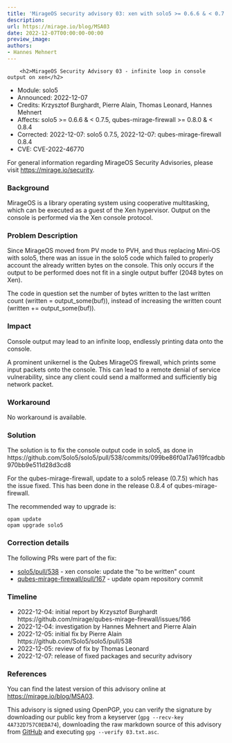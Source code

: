 ```yaml
---
title: 'MirageOS security advisory 03: xen with solo5 >= 0.6.6 & < 0.7.5'
description:
url: https://mirage.io/blog/MSA03
date: 2022-12-07T00:00:00-00:00
preview_image:
authors:
- Hannes Mehnert
---
```



        <h2>MirageOS Security Advisory 03 - infinite loop in console output on xen</h2>
<ul>
<li>Module:       solo5
</li>
<li>Announced:    2022-12-07
</li>
<li>Credits:      Krzysztof Burghardt, Pierre Alain, Thomas Leonard, Hannes Mehnert
</li>
<li>Affects:      solo5 &gt;= 0.6.6 &amp; &lt; 0.7.5,
qubes-mirage-firewall &gt;= 0.8.0 &amp; &lt; 0.8.4
</li>
<li>Corrected:    2022-12-07: solo5 0.7.5,
2022-12-07: qubes-mirage-firewall 0.8.4
</li>
<li>CVE:          CVE-2022-46770
</li>
</ul>
<p>For general information regarding MirageOS Security Advisories,
please visit <a href="https://mirage.io/security">https://mirage.io/security</a>.</p>
<h3>Background</h3>
<p>MirageOS is a library operating system using cooperative multitasking, which can
be executed as a guest of the Xen hypervisor. Output on the console is performed
via the Xen console protocol.</p>
<h3>Problem Description</h3>
<p>Since MirageOS moved from PV mode to PVH, and thus replacing Mini-OS with solo5,
there was an issue in the solo5 code which failed to properly account the
already written bytes on the console. This only occurs if the output to be
performed does not fit in a single output buffer (2048 bytes on Xen).</p>
<p>The code in question set the number of bytes written to the last written count
(written = output_some(buf)), instead of increasing the written count
(written += output_some(buf)).</p>
<h3>Impact</h3>
<p>Console output may lead to an infinite loop, endlessly printing data onto the
console.</p>
<p>A prominent unikernel is the Qubes MirageOS firewall, which prints some input
packets onto the console. This can lead to a remote denial of service
vulnerability, since any client could send a malformed and sufficiently big
network packet.</p>
<h3>Workaround</h3>
<p>No workaround is available.</p>
<h3>Solution</h3>
<p>The solution is to fix the console output code in solo5, as done in
https://github.com/Solo5/solo5/pull/538/commits/099be86f0a17a619fcadbb970bb9e511d28d3cd8</p>
<p>For the qubes-mirage-firewall, update to a solo5 release (0.7.5) which has the
issue fixed. This has been done in the release 0.8.4 of qubes-mirage-firewall.</p>
<p>The recommended way to upgrade is:</p>
<pre><code class="language-bash">opam update
opam upgrade solo5
</code></pre>
<h3>Correction details</h3>
<p>The following PRs were part of the fix:</p>
<ul>
<li><a href="https://github.com/Solo5/solo5/pull/538">solo5/pull/538</a> - xen console: update the &quot;to be written&quot; count
</li>
<li><a href="https://github.com/mirage/qubes-mirage-firewall/pull/167">qubes-mirage-firewall/pull/167</a> - update opam repository commit
</li>
</ul>
<h3>Timeline</h3>
<ul>
<li>2022-12-04: initial report by Krzysztof Burghardt https://github.com/mirage/qubes-mirage-firewall/issues/166
</li>
<li>2022-12-04: investigation by Hannes Mehnert and Pierre Alain
</li>
<li>2022-12-05: initial fix by Pierre Alain https://github.com/Solo5/solo5/pull/538
</li>
<li>2022-12-05: review of fix by Thomas Leonard
</li>
<li>2022-12-07: release of fixed packages and security advisory
</li>
</ul>
<h3>References</h3>
<p>You can find the latest version of this advisory online at
<a href="https://mirage.io/blog/MSA03">https://mirage.io/blog/MSA03</a>.</p>
<p>This advisory is signed using OpenPGP, you can verify the signature
by downloading our public key from a keyserver (<code>gpg --recv-key 4A732D757C0EDA74</code>),
downloading the raw markdown source of this advisory from
<a href="https://raw.githubusercontent.com/mirage/mirage-www/master/tmpl/advisories/03.txt.asc">GitHub</a>
and executing <code>gpg --verify 03.txt.asc</code>.</p>

      

